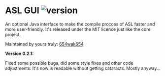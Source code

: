 ASL GUI <img src="https://img.shields.io/badge/version-0.2.1-lightgrey.svg?style=plastic" alt="version">
=========

An optional Java interface to make the compile procces of ASL faster and more user-friendly. It's released under the MIT licence just like the core project.

Maintained by yours truly: [654wak654](https://github.com/654wak654/)

**Version 0.2.1:**

Fixed some possible bugs, did some style fixes and other code adjustments. It's now is readable without getting cataracts. Mostly anyway...
